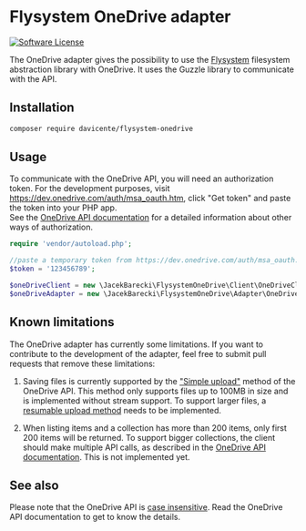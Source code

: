 # Flysystem OneDrive adapter

[![Software License](https://img.shields.io/badge/license-MIT-brightgreen.svg?style=flat-square)](LICENSE)

The OneDrive adapter gives the possibility to use the [Flysystem](https://github.com/thephpleague/flysystem) filesystem abstraction library with OneDrive. 
It uses the Guzzle library to communicate with the API. 

## Installation

```bash
composer require davicente/flysystem-onedrive
```

## Usage

To communicate with the OneDrive API, you will need an authorization token. For the development purposes, visit 
https://dev.onedrive.com/auth/msa_oauth.htm, click "Get token" and paste the token into your PHP app.   
See the [OneDrive API documentation](https://dev.onedrive.com) for a detailed information about other ways of authorization.

~~~ php
require 'vendor/autoload.php';

//paste a temporary token from https://dev.onedrive.com/auth/msa_oauth.htm
$token = '123456789';

$oneDriveClient = new \JacekBarecki\FlysystemOneDrive\Client\OneDriveClient($token, new \GuzzleHttp\Client());
$oneDriveAdapter = new \JacekBarecki\FlysystemOneDrive\Adapter\OneDriveAdapter($oneDriveClient);
~~~



## Known limitations

The OneDrive adapter has currently some limitations. If you want to contribute to the development of the adapter, feel free to submit 
pull requests that remove these limitations:

1. Saving files is currently supported by the ["Simple upload"](https://dev.onedrive.com/items/upload_put.htm) method of the OneDrive API.
This method only supports files up to 100MB in size and is implemented without stream support. 
To support larger files, a [resumable upload method](https://dev.onedrive.com/items/upload_large_files.htm) needs to be implemented.

2. When listing items and a collection has more than 200 items, only first 200 items will be returned. To support bigger collections, 
the client should make multiple API calls, as described in the [OneDrive API documentation](https://dev.onedrive.com/items/list.htm). 
This is not implemented yet.
 
## See also

Please note that the OneDrive API is [case insensitive](https://dev.onedrive.com/misc/case-sensitivity.htm). Read the OneDrive API
documentation to get to know the details.